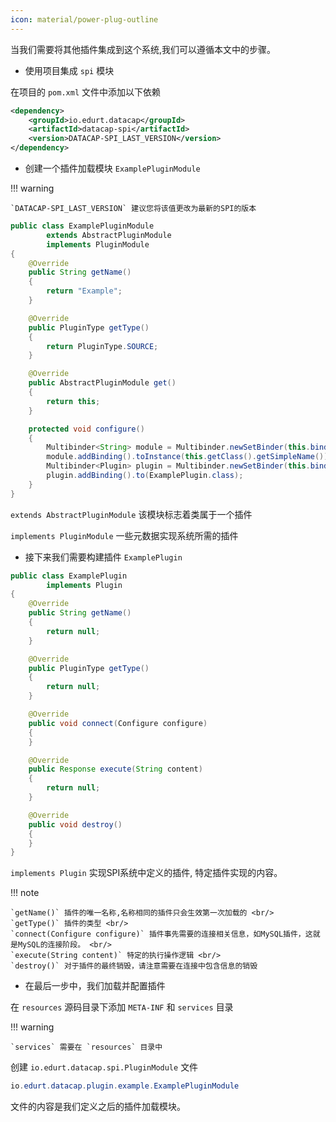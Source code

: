 ```yaml
---
icon: material/power-plug-outline
---
```


当我们需要将其他插件集成到这个系统,我们可以遵循本文中的步骤。

- 使用项目集成 `spi` 模块

在项目的 `pom.xml` 文件中添加以下依赖

```xml
<dependency>
    <groupId>io.edurt.datacap</groupId>
    <artifactId>datacap-spi</artifactId>
    <version>DATACAP-SPI_LAST_VERSION</version>
</dependency>
```

- 创建一个插件加载模块 `ExamplePluginModule`

!!! warning

    `DATACAP-SPI_LAST_VERSION` 建议您将该值更改为最新的SPI的版本

```java
public class ExamplePluginModule
        extends AbstractPluginModule
        implements PluginModule
{
    @Override
    public String getName()
    {
        return "Example";
    }

    @Override
    public PluginType getType()
    {
        return PluginType.SOURCE;
    }

    @Override
    public AbstractPluginModule get()
    {
        return this;
    }

    protected void configure()
    {
        Multibinder<String> module = Multibinder.newSetBinder(this.binder(), String.class);
        module.addBinding().toInstance(this.getClass().getSimpleName());
        Multibinder<Plugin> plugin = Multibinder.newSetBinder(this.binder(), Plugin.class);
        plugin.addBinding().to(ExamplePlugin.class);
    }
}
```

`extends AbstractPluginModule` 该模块标志着类属于一个插件

`implements PluginModule` 一些元数据实现系统所需的插件

- 接下来我们需要构建插件 `ExamplePlugin`

```java
public class ExamplePlugin
        implements Plugin
{
    @Override
    public String getName()
    {
        return null;
    }

    @Override
    public PluginType getType()
    {
        return null;
    }

    @Override
    public void connect(Configure configure)
    {
    }

    @Override
    public Response execute(String content)
    {
        return null;
    }

    @Override
    public void destroy()
    {
    }
}
```

`implements Plugin` 实现SPI系统中定义的插件, 特定插件实现的内容。

!!! note

    `getName()` 插件的唯一名称,名称相同的插件只会生效第一次加载的 <br/>
    `getType()` 插件的类型 <br/>
    `connect(Configure configure)` 插件事先需要的连接相关信息，如MySQL插件，这就是MySQL的连接阶段。 <br/>
    `execute(String content)` 特定的执行操作逻辑 <br/>
    `destroy()` 对于插件的最终销毁，请注意需要在连接中包含信息的销毁
    
- 在最后一步中，我们加载并配置插件

在 `resources` 源码目录下添加 `META-INF` 和 `services` 目录

!!! warning

    `services` 需要在 `resources` 目录中

创建 `io.edurt.datacap.spi.PluginModule` 文件

```java
io.edurt.datacap.plugin.example.ExamplePluginModule
```

文件的内容是我们定义之后的插件加载模块。
